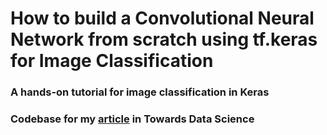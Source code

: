 # How to build a Convolutional Neural Network from scratch using tf.keras for Image Classification
### A hands-on tutorial for image classification in Keras

### Codebase for my [article](https://towardsdatascience.com/how-to-build-a-convolutional-neural-network-from-scratch-using-tf-keras-for-image-classification-ee4482de8453) in Towards Data Science
